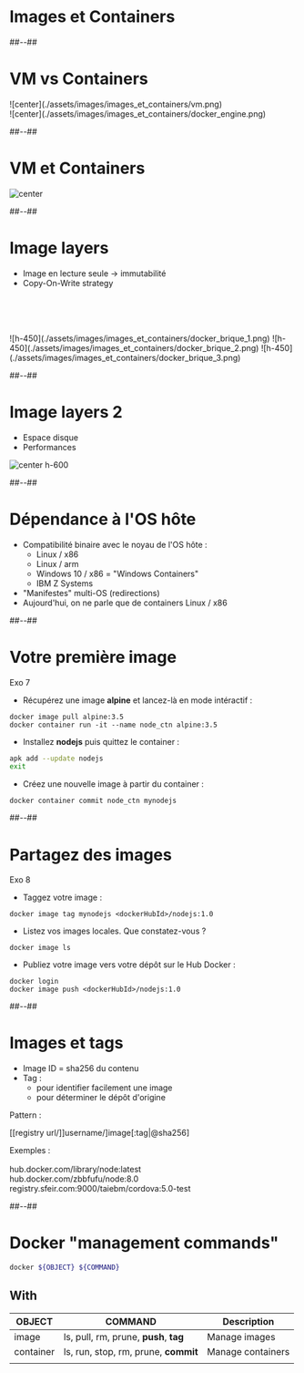 <!-- .slide: class="transition-white sfeir-bg-blue" -->

# Images et Containers

##--##

<!-- .slide: class="sfeir-bg-white-5" -->

# VM **vs** Containers

<div class="left">
<div class="box">
![center](./assets/images/images_et_containers/vm.png)
</div>
</div>

<div class="right">
<div class="box">
![center](./assets/images/images_et_containers/docker_engine.png)
</div>
</div>

##--##

<!-- .slide: class="sfeir-bg-white-5" -->

# VM et Containers

![center](./assets/images/images_et_containers/vm_et_container.png) <!-- .element: width="100%" -->

##--##

<!-- .slide: class="sfeir-bg-white-5" -->

# Image layers

* Image en lecture seule -> immutabilité
* Copy-On-Write strategy

<div class="center" style="margin-top: 5rem;">
![h-450](./assets/images/images_et_containers/docker_brique_1.png)
![h-450](./assets/images/images_et_containers/docker_brique_2.png)
![h-450](./assets/images/images_et_containers/docker_brique_3.png)
<div>

##--##

<!-- .slide: class="sfeir-bg-white-5" -->

# Image layers 2

* Espace disque
* Performances

![center h-600](./assets/images/images_et_containers/saving-space.png)

##--##

<!-- .slide: class="sfeir-bg-white-5" -->

# Dépendance à l'OS hôte

* Compatibilité binaire avec le noyau de l'OS hôte :
  * Linux / x86
  * Linux / arm
  * Windows 10 / x86 = "Windows Containers"
  * IBM Z Systems
* "Manifestes" multi-OS (redirections)
* Aujourd'hui, on ne parle que de containers Linux / x86

##--##

<!-- .slide: class="sfeir-bg-white-4 with-code big-code" -->

# Votre première image

Exo 7 <!-- .element: class="exo" -->

* Récupérez une image **alpine** et lancez-là en mode intéractif :

```docker
docker image pull alpine:3.5
docker container run -it --name node_ctn alpine:3.5
```

* Installez **nodejs** puis quittez le container :

```bash
apk add --update nodejs
exit
```

* Créez une nouvelle image à partir du container :

```docker
docker container commit node_ctn mynodejs
```

##--##

<!-- .slide: class="sfeir-bg-white-4 with-code big-code" -->

# Partagez des images

Exo 8 <!-- .element: class="exo" -->

* Taggez votre image :

```docker
docker image tag mynodejs <dockerHubId>/nodejs:1.0
```

* Listez vos images locales. Que constatez-vous ?

```docker
docker image ls
```

* Publiez votre image vers votre dépôt sur le Hub Docker :

```docker
docker login
docker image push <dockerHubId>/nodejs:1.0
```

##--##

<!-- .slide: class="sfeir-bg-white-5" -->

# Images et tags

* Image ID = sha256 du contenu
* Tag :
  * pour identifier facilement une image
  * pour déterminer le dépôt d'origine

Pattern : <!-- .element: class="underline" -->

<div class="center border">
[[<span class="warning">registry url</span>/]]<span class="primary">username</span>/]<span class="danger">image</span>[:<span class="success">tag</span>|<span class="dark">@sha256</span>]
</div>

Exemples : <!-- .element: class="underline" -->

<div class="center border" style="margin-top: 1rem;">
<span class="warning">hub.docker.com</span>/<span class="primary">library</span>/<span class="danger">node</span>:<span class="success">latest</span>
<br/>
<span class="warning">hub.docker.com</span>/<span class="primary">zbbfufu</span>/<span class="danger">node</span>:<span class="success">8.0</span>
<br/>
<span class="warning">registry.sfeir.com:9000</span>/<span class="primary">taiebm</span>/<span class="danger">cordova</span>:<span class="success">5.0-test</span>
</div>

##--##

<!-- .slide: class="sfeir-bg-white-5 with-code big-code" -->

# Docker "management commands"

```bash
docker ${OBJECT} ${COMMAND}
```

## With <!-- .element: style="margin-top: 5rem; margin-bottom: 5rem;" -->

| OBJECT | COMMAND | Description |
|--|--|--|
| <span class="warning">image</span>      | ls, pull, rm, prune, **push**, **tag** | <span class="dark">Manage images</span>     |
| <span class="warning">container</span>  | ls, run, stop, rm, prune, **commit**   | <span class="dark">Manage containers</span> |
|  |  |  |
